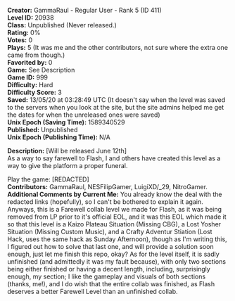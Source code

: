 **Creator:** GammaRaul - Regular User - Rank 5 (ID 411) <br>
**Level ID:** 20938 <br>
**Class:** Unpublished (Never released.) <br>
**Rating:** 0% <br>
**Votes:** 0 <br>
**Plays:** 5 (It was me and the other contributors, not sure where the extra one came from though.) <br>
**Favorited by:** 0 <br>
**Game:** See Description <br>
**Game ID:** 999 <br>
**Difficulty:** Hard <br>
**Difficulty Score:** 3 <br>
**Saved:** 13/05/20 at 03:28:49 UTC (It doesn't say when the level was saved to the servers when you look at the site, but the site admins helped me get the dates for when the unreleased ones were saved) <br>
**Unix Epoch (Saving Time):** 1589340529 <br>
**Published:** Unpublished <br>
**Unix Epoch (Publishing Time):** N/A

**Description:** [Will be released June 12th] <br>
As a way to say farewell to Flash, I and others have created this level as a way to give the platform a proper funeral.

Play the game: [REDACTED] <br>
**Contributors:** GammaRaul, NESFilipGamer, LuigiXD/_29, NitroGamer. <br>
**Additional Comments by Current Me:** You already know the deal with the redacted links (hopefully), so I can't be bothered to explain it again. Anyways, this is a Farewell collab level we made for Flash, as it was being removed from LP prior to it's official EOL, and it was this EOL which made it so that this level is a Kaizo Plateau Situation (Missing CBG), a Lost Yosher Situation (Missing Custom Music), and a Crafty Adventur Stiation (Lost Hack, uses the same hack as Sunday Afternoon), though as I'm writing this, I figured out how to solve that last one, and will provide a solution soon enough, just let me finish this repo, okay?
As for the level itself, it is sadly unfinished (and admittedly it was my fault because), with only two sections being either finished or having a decent length, including, surprisingly enough, my section; I like the gameplay and visuals of both sections (thanks, me!), and I do wish that the entire collab was finished, as Flash deserves a better Farewell Level than an unfinished collab.
